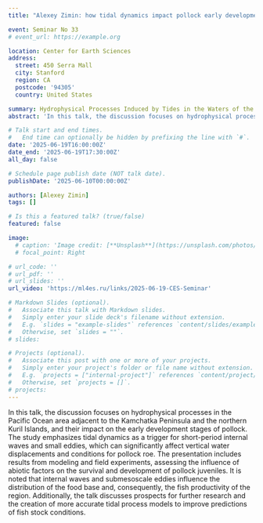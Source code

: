 ```yaml
---
title: "Alexey Zimin: how tidal dynamics impact pollock early development"

event: Seminar No 33
# event_url: https://example.org

location: Center for Earth Sciences
address:
  street: 450 Serra Mall
  city: Stanford
  region: CA
  postcode: '94305'
  country: United States

summary: Hydrophysical Processes Induced by Tides in the Waters of the Pacific Ocean Adjacent to the Kamchatka Peninsula and the Northern Kuril Islands, and Their Influence on the Early Stages of Pollock Development
abstract: 'In this talk, the discussion focuses on hydrophysical processes in the Pacific Ocean area adjacent to the Kamchatka Peninsula and the northern Kuril Islands, and their impact on the early development stages of pollock. The study emphasizes tidal dynamics as a trigger for short-period internal waves and small eddies, which can significantly affect vertical water displacements and conditions for pollock roe. The presentation includes results from modeling and field experiments, assessing the influence of abiotic factors on the survival and development of pollock juveniles. It is noted that internal waves and submesoscale eddies influence the distribution of the food base and, consequently, the fish productivity of the region. Additionally, the talk discusses prospects for further research and the creation of more accurate tidal process models to improve predictions of fish stock conditions.'

# Talk start and end times.
#   End time can optionally be hidden by prefixing the line with `#`.
date: '2025-06-19T16:00:00Z'
date_end: '2025-06-19T17:30:00Z'
all_day: false

# Schedule page publish date (NOT talk date).
publishDate: '2025-06-10T00:00:00Z'

authors: [Alexey Zimin]
tags: []

# Is this a featured talk? (true/false)
featured: false

image:
  # caption: 'Image credit: [**Unsplash**](https://unsplash.com/photos/bzdhc5b3Bxs)'
  # focal_point: Right

# url_code: ''
# url_pdf: ''
# url_slides: ''
url_video: 'https://ml4es.ru/links/2025-06-19-CES-Seminar'

# Markdown Slides (optional).
#   Associate this talk with Markdown slides.
#   Simply enter your slide deck's filename without extension.
#   E.g. `slides = "example-slides"` references `content/slides/example-slides.md`.
#   Otherwise, set `slides = ""`.
# slides:

# Projects (optional).
#   Associate this post with one or more of your projects.
#   Simply enter your project's folder or file name without extension.
#   E.g. `projects = ["internal-project"]` references `content/project/deep-learning/index.md`.
#   Otherwise, set `projects = []`.
# projects:
---
```


In this talk, the discussion focuses on hydrophysical processes in the Pacific Ocean area adjacent to the Kamchatka Peninsula and the northern Kuril Islands, and their impact on the early development stages of pollock. The study emphasizes tidal dynamics as a trigger for short-period internal waves and small eddies, which can significantly affect vertical water displacements and conditions for pollock roe. The presentation includes results from modeling and field experiments, assessing the influence of abiotic factors on the survival and development of pollock juveniles. It is noted that internal waves and submesoscale eddies influence the distribution of the food base and, consequently, the fish productivity of the region. Additionally, the talk discusses prospects for further research and the creation of more accurate tidal process models to improve predictions of fish stock conditions.

<!-- Slides can be added in a few ways:

- **Create** slides using Wowchemy's [_Slides_](https://docs.hugoblox.com/managing-content/#create-slides) feature and link using `slides` parameter in the front matter of the talk file
- **Upload** an existing slide deck to `static/` and link using `url_slides` parameter in the front matter of the talk file
- **Embed** your slides (e.g. Google Slides) or presentation video on this page using [shortcodes](https://docs.hugoblox.com/writing-markdown-latex/).

Further event details, including page elements such as image galleries, can be added to the body of this page. -->
